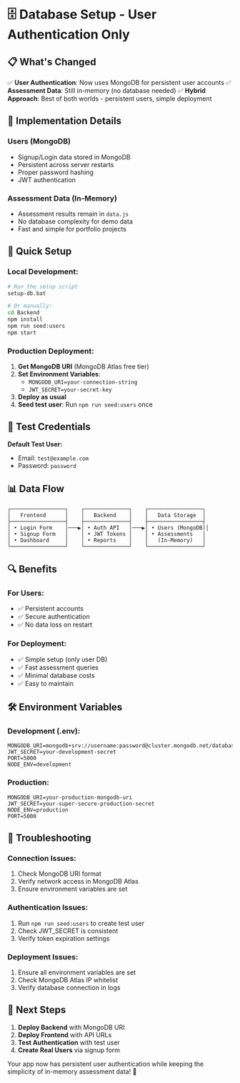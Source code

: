 # 🗄️ Database Setup - User Authentication Only

## 📋 What's Changed

✅ **User Authentication**: Now uses MongoDB for persistent user accounts
✅ **Assessment Data**: Still in-memory (no database needed)
✅ **Hybrid Approach**: Best of both worlds - persistent users, simple deployment

## 🔧 Implementation Details

### **Users (MongoDB)**
- Signup/Login data stored in MongoDB
- Persistent across server restarts
- Proper password hashing
- JWT authentication

### **Assessment Data (In-Memory)**
- Assessment results remain in `data.js`
- No database complexity for demo data
- Fast and simple for portfolio projects

## 🚀 Quick Setup

### Local Development:
```bash
# Run the setup script
setup-db.bat

# Or manually:
cd Backend
npm install
npm run seed:users
npm start
```

### Production Deployment:
1. **Get MongoDB URI** (MongoDB Atlas free tier)
2. **Set Environment Variables**:
   - `MONGODB_URI=your-connection-string`
   - `JWT_SECRET=your-secret-key`
3. **Deploy as usual**
4. **Seed test user**: Run `npm run seed:users` once

## 🧪 Test Credentials

**Default Test User:**
- Email: `test@example.com`
- Password: `password`

## 📊 Data Flow

```
┌─────────────────┐    ┌──────────────┐    ┌─────────────────┐
│   Frontend      │    │   Backend    │    │   Data Storage  │
├─────────────────┤    ├──────────────┤    ├─────────────────┤
│ • Login Form    │───▶│ • Auth API   │───▶│ • Users (MongoDB)│
│ • Signup Form   │    │ • JWT Tokens │    │ • Assessments   │
│ • Dashboard     │    │ • Reports    │    │   (In-Memory)   │
└─────────────────┘    └──────────────┘    └─────────────────┘
```

## 🔍 Benefits

### **For Users:**
- ✅ Persistent accounts
- ✅ Secure authentication
- ✅ No data loss on restart

### **For Deployment:**
- ✅ Simple setup (only user DB)
- ✅ Fast assessment queries
- ✅ Minimal database costs
- ✅ Easy to maintain

## 🛠️ Environment Variables

### Development (.env):
```env
MONGODB_URI=mongodb+srv://username:password@cluster.mongodb.net/database
JWT_SECRET=your-development-secret
PORT=5000
NODE_ENV=development
```

### Production:
```env
MONGODB_URI=your-production-mongodb-uri
JWT_SECRET=your-super-secure-production-secret
NODE_ENV=production
PORT=5000
```

## 🔧 Troubleshooting

### **Connection Issues:**
1. Check MongoDB URI format
2. Verify network access in MongoDB Atlas
3. Ensure environment variables are set

### **Authentication Issues:**
1. Run `npm run seed:users` to create test user
2. Check JWT_SECRET is consistent
3. Verify token expiration settings

### **Deployment Issues:**
1. Ensure all environment variables are set
2. Check MongoDB Atlas IP whitelist
3. Verify database connection in logs

## 📝 Next Steps

1. **Deploy Backend** with MongoDB URI
2. **Deploy Frontend** with API URLs
3. **Test Authentication** with test user
4. **Create Real Users** via signup form

Your app now has persistent user authentication while keeping the simplicity of in-memory assessment data! 🎉